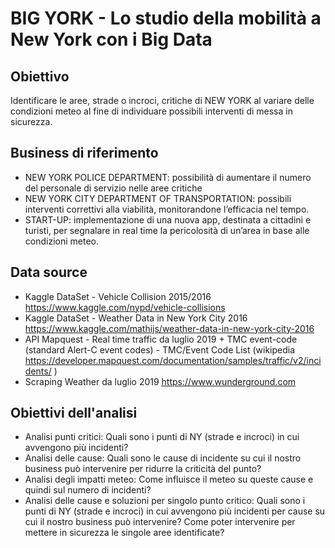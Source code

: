 # BIG YORK - Lo studio della mobilità a New York con i Big Data

## Obiettivo

Identificare le aree, strade o incroci, critiche di NEW YORK al variare delle condizioni meteo al fine di individuare possibili interventi di messa in sicurezza.

## Business di riferimento 

* NEW YORK POLICE DEPARTMENT: possibilità di aumentare il numero del personale di servizio nelle aree critiche
* NEW YORK CITY DEPARTMENT OF TRANSPORTATION: possibili interventi correttivi alla viabilità, monitorandone l’efficacia nel tempo.
* START-UP: implementazione di una nuova app, destinata a cittadini e turisti, per segnalare in real time la pericolosità di un’area in base alle condizioni meteo.

## Data source

* Kaggle DataSet - Vehicle Collision 2015/2016 https://www.kaggle.com/nypd/vehicle-collisions  
* Kaggle DataSet - Weather Data in New York City 2016 https://www.kaggle.com/mathijs/weather-data-in-new-york-city-2016
* API Mapquest - Real time traffic da luglio 2019 + TMC event-code (standard Alert-C event codes) -  TMC/Event Code List (wikipedia https://developer.mapquest.com/documentation/samples/traffic/v2/incidents/ )
* Scraping Weather da luglio 2019 https://www.wunderground.com

## Obiettivi dell'analisi

* Analisi punti critici: Quali sono i punti  di NY (strade e incroci) in cui avvengono più incidenti?
* Analisi delle cause: Quali sono le cause di incidente su cui il nostro business può intervenire per ridurre la criticità del punto?
* Analisi degli impatti meteo: Come influisce il meteo su queste cause e quindi sul numero di incidenti?
* Analisi delle cause e soluzioni per singolo punto critico: Quali sono i punti  di NY (strade e incroci) in cui avvengono più incidenti per cause su cui il nostro business può intervenire? Come poter intervenire per mettere in sicurezza le singole aree identificate?

